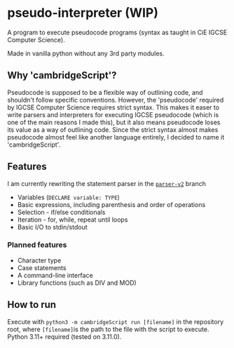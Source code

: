 # pseudo-interpreter (WIP)

A program to execute pseudocode programs (syntax as taught in CiE IGCSE Computer Science).

Made in vanilla python without any 3rd party modules.

## Why 'cambridgeScript'?

Pseudocode is supposed to be a flexible way of outlining code, and shouldn't follow specific conventions. However, the 'pseudocode' required by IGCSE Computer Science requires strict syntax. This makes it easer to write parsers and interpreters for executing IGCSE pseudocode (which is one of the main reasons I made this), but it also means pseudocode loses its value as a way of outlining code. Since the strict syntax almost makes pseudocode almost feel like another language entirely, I decided to name it 'cambridgeScript'.

## Features

I am currently rewriting the statement parser in the [`parser-v2`](https://github.com/n0Oo0Oo0b/pseudo-interpreter/tree/parser-v2) branch

- Variables (`DECLARE variable: TYPE`)
- Basic expressions, including parenthesis and order of operations
- Selection - if/else conditionals
- Iteration - for, while, repeat until loops
- Basic I/O to stdin/stdout

### Planned features

- Character type
- Case statements
- A command-line interface
- Library functions (such as DIV and MOD)

## How to run

Execute with `python3 -m cambridgeScript run [filename]` in the repository root, where `[filename]`is the path to the file with the script to execute. Python 3.11+ required (tested on 3.11.0).
